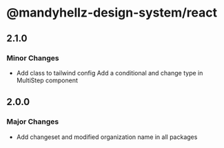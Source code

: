 # @mandyhellz-design-system/react

## 2.1.0

### Minor Changes

- Add class to tailwind config
  Add a conditional and change type in MultiStep component

## 2.0.0

### Major Changes

- Add changeset and modified organization name in all packages
